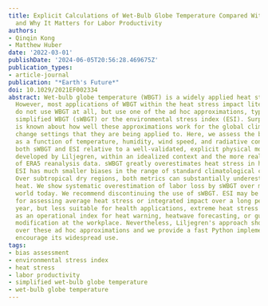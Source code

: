 ```yaml
---
title: Explicit Calculations of Wet-Bulb Globe Temperature Compared With Approximations
  and Why It Matters for Labor Productivity
authors:
- Qinqin Kong
- Matthew Huber
date: '2022-03-01'
publishDate: '2024-06-05T20:56:28.469675Z'
publication_types:
- article-journal
publication: "*Earth's Future*"
doi: 10.1029/2021EF002334
abstract: Wet-bulb globe temperature (WBGT) is a widely applied heat stress index.
  However, most applications of WBGT within the heat stress impact literature that
  do not use WBGT at all, but use one of the ad hoc approximations, typically the
  simplified WBGT (sWBGT) or the environmental stress index (ESI). Surprisingly, little
  is known about how well these approximations work for the global climate and climate
  change settings that they are being applied to. Here, we assess the bias distribution
  as a function of temperature, humidity, wind speed, and radiative conditions of
  both sWBGT and ESI relative to a well-validated, explicit physical model for WBGT
  developed by Liljegren, within an idealized context and the more realistic setting
  of ERA5 reanalysis data. sWBGT greatly overestimates heat stress in hot-humid areas.
  ESI has much smaller biases in the range of standard climatological conditions.
  Over subtropical dry regions, both metrics can substantially underestimate extreme
  heat. We show systematic overestimation of labor loss by sWBGT over much of the
  world today. We recommend discontinuing the use of sWBGT. ESI may be acceptable
  for assessing average heat stress or integrated impact over a long period like a
  year, but less suitable for health applications, extreme heat stress analysis, or
  as an operational index for heat warning, heatwave forecasting, or guiding activity
  modification at the workplace. Nevertheless, Liljegren's approach should be preferred
  over these ad hoc approximations and we provide a fast Python implementation to
  encourage its widespread use.
tags:
- bias assessment
- environmental stress index
- heat stress
- labor productivity
- simplified wet-bulb globe temperature
- wet-bulb globe temperature
---
```

